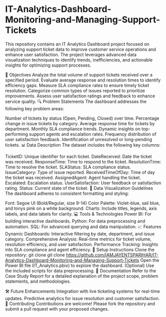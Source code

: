 # IT-Analytics-Dashboard-Monitoring-and-Managing-Support-Tickets

This repository contains an IT Analytics Dashboard project focused on analyzing support ticket data to improve customer service operations and enhance user satisfaction. The project leverages advanced data visualization techniques to identify trends, inefficiencies, and actionable insights for optimizing support processes.

🚀 Objectives
Analyze the total volume of support tickets received over a specified period.
Evaluate average response and resolution times to identify efficiency gaps.
Measure SLA compliance rates to ensure timely ticket resolution.
Categorize common types of issues reported to prioritize improvements.
Assess user satisfaction ratings and feedback to enhance service quality.
🔍 Problem Statements
The dashboard addresses the following key problem areas:

Number of tickets by status (Open, Pending, Closed) over time.
Percentage change in issue tickets by category.
Average response time for tickets by department.
Monthly SLA compliance trends.
Dynamic insights on top-performing support agents and escalation rates.
Frequency distribution of user satisfaction feedback.
Identification of unresolved or long-pending tickets.
📊 Data Description
The dataset includes the following key columns:

TicketID: Unique identifier for each ticket.
DateReceived: Date the ticket was received.
ResponseTime: Time to respond to the ticket.
ResolutionTime: Time to resolve the ticket.
SLAStatus: SLA compliance status.
IssueCategory: Type of issue reported.
ReceivedTimeOfDay: Time of day the ticket was received.
AssignedAgent: Agent handling the ticket.
Escalated: Escalation status.
UserSatisfaction: User feedback or satisfaction rating.
Status: Current state of the ticket.
📐 Data Visualization Guidelines
The dashboard adheres to consistent formatting and styling:

Font: Segoe UI (Bold/Regular, size 9-14)
Color Palette: Violet-blue, sail blue, and tonys pink on a white background.
Charts: Include titles, legends, axis labels, and data labels for clarity.
💻 Tools & Technologies
Power BI: For building interactive dashboards.
Python: For data preprocessing and automation.
SQL: For advanced querying and data manipulation.
📈 Features
Dynamic Dashboards: Interactive filtering by date, department, and issue category.
Comprehensive Analysis: Real-time metrics for ticket volume, resolution efficiency, and user satisfaction.
Performance Tracking: Insights into SLA compliance and agent efficiency.
🔧 Setup Instructions
Clone the repository:
git clone git clone https://github.com/IAMJAYENTSPARIHAR/IT-Analytics-Dashboard-Monitoring-and-Managing-Support-Tickets
Open the Power BI file (IT_Analytics.pbix) to explore the dashboard.
(Optional) Use the included scripts for data preprocessing.
📖 Documentation
Refer to the Case Study Report for a detailed explanation of the project scope, problem statements, and methodologies.

🛠️ Future Enhancements
Integration with live ticketing systems for real-time updates.
Predictive analytics for issue resolution and customer satisfaction.
🤝 Contributing
Contributions are welcome! Please fork the repository and submit a pull request with your proposed changes.

